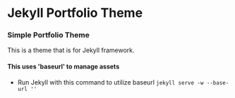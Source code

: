 Jekyll Portfolio Theme
===================

### Simple Portfolio Theme
This is a theme that is for Jekyll framework.

#### This uses 'baseurl' to manage assets
- Run Jekyll with this command to utilize baseurl `jekyll serve -w --base-url ''`
